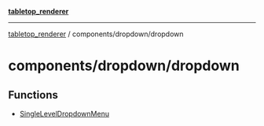 [**tabletop_renderer**](../../../README.md)

***

[tabletop_renderer](../../../modules.md) / components/dropdown/dropdown

# components/dropdown/dropdown

## Functions

- [SingleLevelDropdownMenu](functions/SingleLevelDropdownMenu.md)

